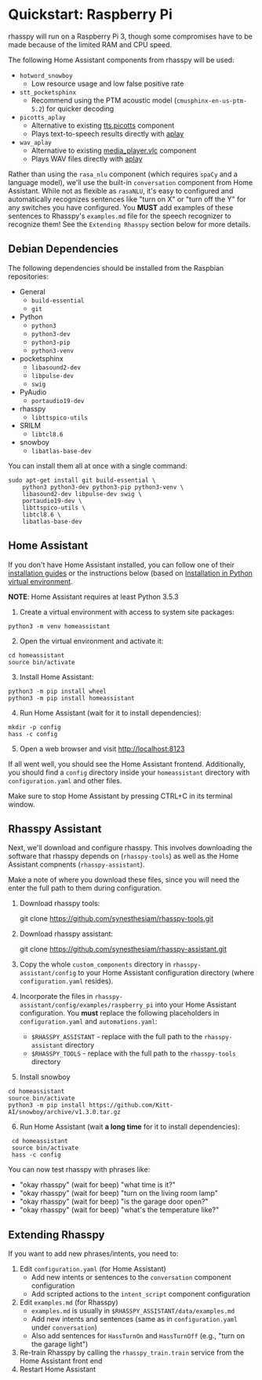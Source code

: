Quickstart: Raspberry Pi
=============================

rhasspy will run on a Raspberry Pi 3, though some compromises have to be made
because of the limited RAM and CPU speed.

The following Home Assistant components from rhasspy will be used:
* `hotword_snowboy`
    * Low resource usage and low false positive rate
* `stt_pocketsphinx`
    * Recommend using the PTM acoustic model (`cmusphinx-en-us-ptm-5.2`) for quicker decoding
* `picotts_aplay`
    * Alternative to existing [tts.picotts](https://www.home-assistant.io/components/tts.picotts) component
    * Plays text-to-speech results directly with [aplay](https://linux.die.net/man/1/aplay)
* `wav_aplay`
    * Alternative to existing [media_player.vlc](https://www.home-assistant.io/components/media_player.vlc) component
    * Plays WAV files directly with [aplay](https://linux.die.net/man/1/aplay)
    
Rather than using the `rasa_nlu` component (which requires `spaCy` and a
language model), we'll use the built-in `conversation` component from Home
Assistant. While not as flexible as `rasaNLU`, it's easy to configured and
automatically recognizes sentences like "turn on X" or "turn off the Y" for any
switches you have configured. You **MUST** add examples of these sentences to
Rhasspy's `examples.md` file for the speech recognizer to recognize them! See
the `Extending Rhasspy` section below for more details.

Debian Dependencies
-----------------------

The following dependencies should be installed from the Raspbian repositories:

* General
    * `build-essential`
    * `git`
* Python
    * `python3`
    * `python3-dev`
    * `python3-pip`
    * `python3-venv`
* pocketsphinx
    * `libasound2-dev`
    * `libpulse-dev`
    * `swig`
* PyAudio
    * `portaudio19-dev`
* rhasspy
    * `libttspico-utils`
* SRILM
    * `libtcl8.6`
* snowboy
    * `libatlas-base-dev`
    
You can install them all at once with a single command:

    sudo apt-get install git build-essential \
        python3 python3-dev python3-pip python3-venv \
        libasound2-dev libpulse-dev swig \
        portaudio19-dev \
        libttspico-utils \
        libtcl8.6 \
        libatlas-base-dev
        
Home Assistant
------------------

If you don't have Home Assistant installed, you can follow one of their
[installation guides](https://www.home-assistant.io/docs/installation/) or the
instructions below (based on [Installation in Python virtual
environment](https://www.home-assistant.io/docs/installation/virtualenv/).

**NOTE**: Home Assistant requires at least Python 3.5.3

1. Create a virtual environment with access to system site packages:

```
python3 -m venv homeassistant
```
    
2. Open the virtual environment and activate it:

```
cd homeassistant
source bin/activate
```
    
3. Install Home Assistant:

```
python3 -m pip install wheel
python3 -m pip install homeassistant
```
    
4. Run Home Assistant (wait for it to install dependencies):

```
mkdir -p config
hass -c config
```
    
5. Open a web browser and visit [http://localhost:8123](http://localhost:8123)

If all went well, you should see the Home Assistant frontend. Additionally, you
should find a `config` directory inside your `homeassistant` directory with
`configuration.yaml` and other files.

Make sure to stop Home Assistant by pressing CTRL+C in its terminal window.

Rhasspy Assistant
----------------------

Next, we'll download and configure rhasspy. This involves downloading the
software that rhasspy depends on (`rhasspy-tools`) as well as the Home Assistant
compnents (`rhasspy-assistant`).

Make a note of where you download these files, since you will need the enter the
full path to them during configuration.

1. Download rhasspy tools:

    git clone https://github.com/synesthesiam/rhasspy-tools.git
    
2. Download rhasspy assistant:

    git clone https://github.com/synesthesiam/rhasspy-assistant.git
    
3. Copy the whole `custom_components` directory in `rhasspy-assistant/config` to
   your Home Assistant configuration directory (where `configuration.yaml`
   resides).

4. Incorporate the files in `rhasspy-assistant/config/examples/raspberry_pi`
   into your Home Assistant configuration. You **must** replace the following
   placeholders in `configuration.yaml` and `automations.yaml`:
   
    * `$RHASSPY_ASSISTANT` - replace with the full path to the
      `rhasspy-assistant` directory
    * `$RHASSPY_TOOLS` - replace with the full path to the
      `rhasspy-tools` directory

5. Install snowboy

```
cd homeassistant
source bin/activate
python3 -m pip install https://github.com/Kitt-AI/snowboy/archive/v1.3.0.tar.gz
```
     
6. Run Home Assistant (wait **a long time** for it to install dependencies):
 
```
 cd homeassistant
 source bin/activate
 hass -c config
```
     
You can now test rhasspy with phrases like:

* "okay rhasspy" (wait for beep) "what time is it?"
* "okay rhasspy" (wait for beep) "turn on the living room lamp"
* "okay rhasspy" (wait for beep) "is the garage door open?"
* "okay rhasspy" (wait for beep) "what's the temperature like?"

Extending Rhasspy
----------------------

If you want to add new phrases/intents, you need to:

1. Edit `configuration.yaml` (for Home Assistant)
    * Add new intents or sentences to the `conversation` component configuration
    * Add scripted actions to the `intent_script` component configuration 
2. Edit `examples.md` (for Rhasspy)
    * `examples.md` is usually in `$RHASSPY_ASSISTANT/data/examples.md`
    * Add new intents and sentences (same as in `configuration.yaml` under `conversation`)
    * Also add sentences for `HassTurnOn` and `HassTurnOff` (e.g., "turn on the garage light")
3. Re-train Rhasspy by calling the `rhasspy_train.train` service from the Home Assistant front end
4. Restart Home Assistant
